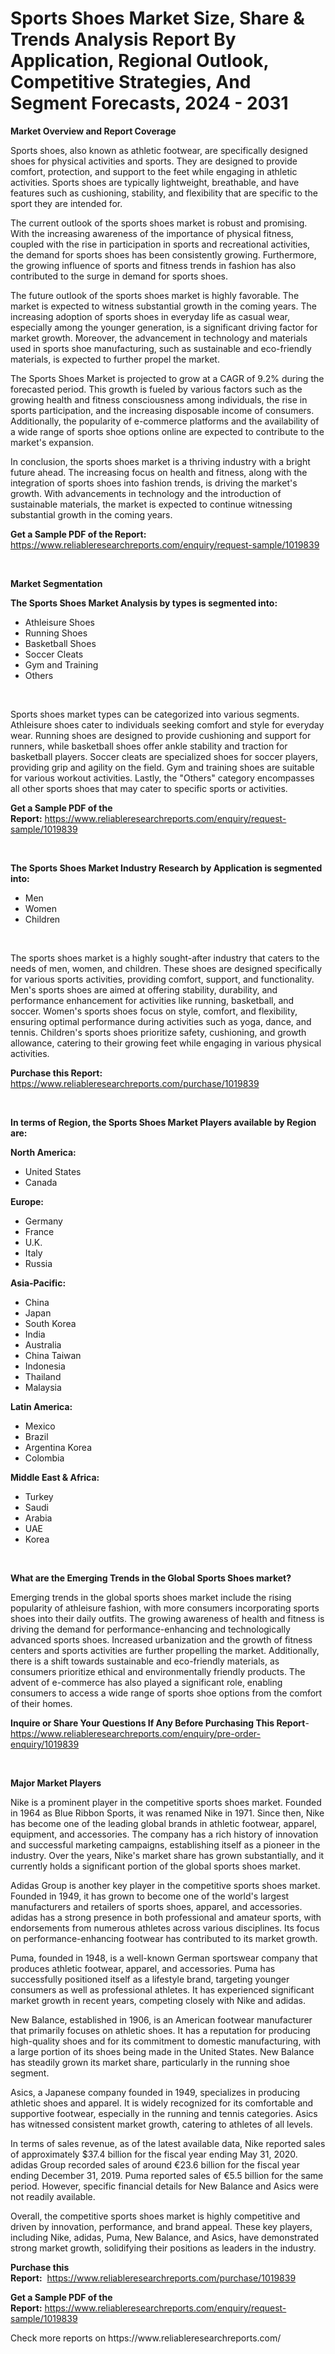 <p><h1>Sports Shoes Market Size, Share & Trends Analysis Report By Application, Regional Outlook, Competitive Strategies, And Segment Forecasts, 2024 - 2031</h1></p><p><strong>Market Overview and Report Coverage</strong></p>
<p><p>Sports shoes, also known as athletic footwear, are specifically designed shoes for physical activities and sports. They are designed to provide comfort, protection, and support to the feet while engaging in athletic activities. Sports shoes are typically lightweight, breathable, and have features such as cushioning, stability, and flexibility that are specific to the sport they are intended for.</p><p>The current outlook of the sports shoes market is robust and promising. With the increasing awareness of the importance of physical fitness, coupled with the rise in participation in sports and recreational activities, the demand for sports shoes has been consistently growing. Furthermore, the growing influence of sports and fitness trends in fashion has also contributed to the surge in demand for sports shoes.</p><p>The future outlook of the sports shoes market is highly favorable. The market is expected to witness substantial growth in the coming years. The increasing adoption of sports shoes in everyday life as casual wear, especially among the younger generation, is a significant driving factor for market growth. Moreover, the advancement in technology and materials used in sports shoe manufacturing, such as sustainable and eco-friendly materials, is expected to further propel the market.</p><p>The Sports Shoes Market is projected to grow at a CAGR of 9.2% during the forecasted period. This growth is fueled by various factors such as the growing health and fitness consciousness among individuals, the rise in sports participation, and the increasing disposable income of consumers. Additionally, the popularity of e-commerce platforms and the availability of a wide range of sports shoe options online are expected to contribute to the market's expansion.</p><p>In conclusion, the sports shoes market is a thriving industry with a bright future ahead. The increasing focus on health and fitness, along with the integration of sports shoes into fashion trends, is driving the market's growth. With advancements in technology and the introduction of sustainable materials, the market is expected to continue witnessing substantial growth in the coming years.</p></p>
<p><strong>Get a Sample PDF of the Report:</strong> <a href="https://www.reliableresearchreports.com/enquiry/request-sample/1019839">https://www.reliableresearchreports.com/enquiry/request-sample/1019839</a></p>
<p>&nbsp;</p>
<p><strong>Market Segmentation</strong></p>
<p><strong>The Sports Shoes Market Analysis by types is segmented into:</strong></p>
<p><ul><li>Athleisure Shoes</li><li>Running Shoes</li><li>Basketball Shoes</li><li>Soccer Cleats</li><li>Gym and Training</li><li>Others</li></ul></p>
<p>&nbsp;</p>
<p><p>Sports shoes market types can be categorized into various segments. Athleisure shoes cater to individuals seeking comfort and style for everyday wear. Running shoes are designed to provide cushioning and support for runners, while basketball shoes offer ankle stability and traction for basketball players. Soccer cleats are specialized shoes for soccer players, providing grip and agility on the field. Gym and training shoes are suitable for various workout activities. Lastly, the "Others" category encompasses all other sports shoes that may cater to specific sports or activities.</p></p>
<p><strong>Get a Sample PDF of the Report:</strong>&nbsp;<a href="https://www.reliableresearchreports.com/enquiry/request-sample/1019839">https://www.reliableresearchreports.com/enquiry/request-sample/1019839</a></p>
<p>&nbsp;</p>
<p><strong>The Sports Shoes Market Industry Research by Application is segmented into:</strong></p>
<p><ul><li>Men</li><li>Women</li><li>Children</li></ul></p>
<p>&nbsp;</p>
<p><p>The sports shoes market is a highly sought-after industry that caters to the needs of men, women, and children. These shoes are designed specifically for various sports activities, providing comfort, support, and functionality. Men's sports shoes are aimed at offering stability, durability, and performance enhancement for activities like running, basketball, and soccer. Women's sports shoes focus on style, comfort, and flexibility, ensuring optimal performance during activities such as yoga, dance, and tennis. Children's sports shoes prioritize safety, cushioning, and growth allowance, catering to their growing feet while engaging in various physical activities.</p></p>
<p><strong>Purchase this Report:</strong>&nbsp; <a href="https://www.reliableresearchreports.com/purchase/1019839">https://www.reliableresearchreports.com/purchase/1019839</a></p>
<p>&nbsp;</p>
<p><strong>In terms of Region, the Sports Shoes Market Players available by Region are:</strong></p>
<p>
    <p> <strong> North America: </strong>
        <ul>
            <li>United States</li>
            <li>Canada</li>
        </ul>
        </p> 
    <p> <strong> Europe: </strong>
        <ul>
            <li>Germany</li>
            <li>France</li>
            <li>U.K.</li>
            <li>Italy</li>
            <li>Russia</li>
        </ul>
        </p> 
    <p> <strong> Asia-Pacific: </strong>
        <ul>
            <li>China</li>
            <li>Japan</li>
            <li>South Korea</li>
            <li>India</li>
            <li>Australia</li>
            <li>China Taiwan</li>
            <li>Indonesia</li>
            <li>Thailand</li>
            <li>Malaysia</li>
        </ul>
        </p> 
    <p> <strong> Latin America: </strong>
        <ul>
            <li>Mexico</li>
            <li>Brazil</li>
            <li>Argentina Korea</li>
            <li>Colombia</li>
        </ul>
        </p> 
    <p> <strong> Middle East & Africa: </strong>
        <ul>
            <li>Turkey</li>
            <li>Saudi</li>
            <li>Arabia</li>
            <li>UAE</li>
            <li>Korea</li>
        </ul>
    </p>
    </p>
<p>&nbsp;</p>
<p><strong>What are the Emerging Trends in the Global Sports Shoes market?</strong></p>
<p><p>Emerging trends in the global sports shoes market include the rising popularity of athleisure fashion, with more consumers incorporating sports shoes into their daily outfits. The growing awareness of health and fitness is driving the demand for performance-enhancing and technologically advanced sports shoes. Increased urbanization and the growth of fitness centers and sports activities are further propelling the market. Additionally, there is a shift towards sustainable and eco-friendly materials, as consumers prioritize ethical and environmentally friendly products. The advent of e-commerce has also played a significant role, enabling consumers to access a wide range of sports shoe options from the comfort of their homes.</p></p>
<p><strong>Inquire or Share Your Questions If Any Before Purchasing This Report</strong>- <a href="https://www.reliableresearchreports.com/enquiry/pre-order-enquiry/1019839">https://www.reliableresearchreports.com/enquiry/pre-order-enquiry/1019839</a></p>
<p>&nbsp;</p>
<p><strong>Major Market Players</strong></p>
<p><p>Nike is a prominent player in the competitive sports shoes market. Founded in 1964 as Blue Ribbon Sports, it was renamed Nike in 1971. Since then, Nike has become one of the leading global brands in athletic footwear, apparel, equipment, and accessories. The company has a rich history of innovation and successful marketing campaigns, establishing itself as a pioneer in the industry. Over the years, Nike's market share has grown substantially, and it currently holds a significant portion of the global sports shoes market.</p><p>Adidas Group is another key player in the competitive sports shoes market. Founded in 1949, it has grown to become one of the world's largest manufacturers and retailers of sports shoes, apparel, and accessories. adidas has a strong presence in both professional and amateur sports, with endorsements from numerous athletes across various disciplines. Its focus on performance-enhancing footwear has contributed to its market growth.</p><p>Puma, founded in 1948, is a well-known German sportswear company that produces athletic footwear, apparel, and accessories. Puma has successfully positioned itself as a lifestyle brand, targeting younger consumers as well as professional athletes. It has experienced significant market growth in recent years, competing closely with Nike and adidas.</p><p>New Balance, established in 1906, is an American footwear manufacturer that primarily focuses on athletic shoes. It has a reputation for producing high-quality shoes and for its commitment to domestic manufacturing, with a large portion of its shoes being made in the United States. New Balance has steadily grown its market share, particularly in the running shoe segment.</p><p>Asics, a Japanese company founded in 1949, specializes in producing athletic shoes and apparel. It is widely recognized for its comfortable and supportive footwear, especially in the running and tennis categories. Asics has witnessed consistent market growth, catering to athletes of all levels.</p><p>In terms of sales revenue, as of the latest available data, Nike reported sales of approximately $37.4 billion for the fiscal year ending May 31, 2020. adidas Group recorded sales of around €23.6 billion for the fiscal year ending December 31, 2019. Puma reported sales of €5.5 billion for the same period. However, specific financial details for New Balance and Asics were not readily available.</p><p>Overall, the competitive sports shoes market is highly competitive and driven by innovation, performance, and brand appeal. These key players, including Nike, adidas, Puma, New Balance, and Asics, have demonstrated strong market growth, solidifying their positions as leaders in the industry.</p></p>
<p><strong>Purchase this Report:</strong>&nbsp;&nbsp;<a href="https://www.reliableresearchreports.com/purchase/1019839">https://www.reliableresearchreports.com/purchase/1019839</a></p>
<p></p>
<p><strong>Get a Sample PDF of the Report:</strong>&nbsp;<a href="https://www.reliableresearchreports.com/enquiry/request-sample/1019839">https://www.reliableresearchreports.com/enquiry/request-sample/1019839</a></p>
<p>Check more reports on https://www.reliableresearchreports.com/</p>